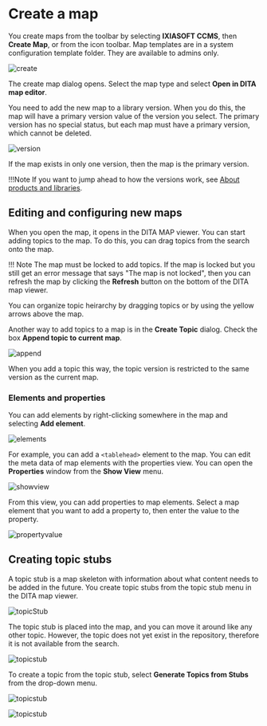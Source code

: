 # Create a map

You create maps from the toolbar by selecting __IXIASOFT CCMS__, then __Create Map__, or from the icon toolbar. Map templates are in a system configuration template folder. They are available to admins only.

![create](./images/createTopic.png)

The create map dialog opens. Select the map type and select __Open in DITA map editor__.

You need to add the new map to a library version. When you do this, the map will have a primary version value of the version you select. The primary version has no special status, but each map must have a primary version, which cannot be deleted.

![version](./images/selectVersion.png)

If the map exists in only one version, then the map is the primary version. 

!!!Note
If you want to jump ahead to how the versions work, see [About products and libraries](#About-products-and-libraries).

## Editing and configuring new maps

When you open the map, it opens in the DITA MAP viewer. You can start adding topics to the map. To do this, you can drag topics from the search onto the map. 

!!! Note
The map must be locked to add topics. If the map is locked but you still get an error message that says "The map is not locked", then you can refresh the map by clicking the __Refresh__ button on the bottom of the DITA map viewer.

You can organize topic heirarchy by dragging topics or by using the yellow arrows above the map. 

Another way to add topics to a map is in the __Create Topic__ dialog. Check the box __Append topic to current map__.

![append](./images/appendToMap.png)

When you add a topic this way, the topic version is restricted to the same version as the current map.

### Elements and properties

You can add elements by right-clicking somewhere in the map and selecting __Add element__.

![elements](./images/insertElement.png)

For example, you can add a `<tablehead>` element to the map. You can edit the meta data of map elements with the properties view. You can open the __Properties__ window from the __Show View__ menu.

![showview](./images/showView.png)

From this view, you can add properties to map elements. Select a map element that you want to add a property to, then enter the value to the property.

![propertyvalue](./images/addPropertyValue.png)

## Creating topic stubs

A topic stub is a map skeleton with information about what content needs to be added in the future. You create topic stubs from the topic stub menu in the DITA map viewer.

![topicStub](./images/topicStub.png)

The topic stub is placed into the map, and you can move it around like any other topic. However, the topic does not yet exist in the repository, therefore it is not available from the search.

![topicstub](./images/createTopicFromStub.png)

To create a topic from the topic stub, select __Generate Topics from Stubs__ from the drop-down menu.

![topicstub](./images/topicStubGenerate.png)



![topicstub](./images/afterTopicStubGenerated.png)







